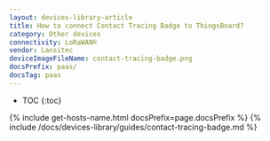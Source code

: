```yaml
---
layout: devices-library-article
title: How to connect Contact Tracing Badge to ThingsBoard?
category: Other devices
connectivity: LoRaWAN®
vendor: Lansitec
deviceImageFileName: contact-tracing-badge.png
docsPrefix: paas/
docsTag: paas
---
```


* TOC
{:toc}

{% include get-hosts-name.html docsPrefix=page.docsPrefix %}
{% include /docs/devices-library/guides/contact-tracing-badge.md %}